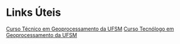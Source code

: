 # Links Úteis

[Curso Técnico em Geoprocessamento da UFSM](https://politecnico.ufsm.br/geotec)
[Curso Tecnólogo em Geoprocessamento da UFSM](https://politecnico.ufsm.br/geosuperior)



